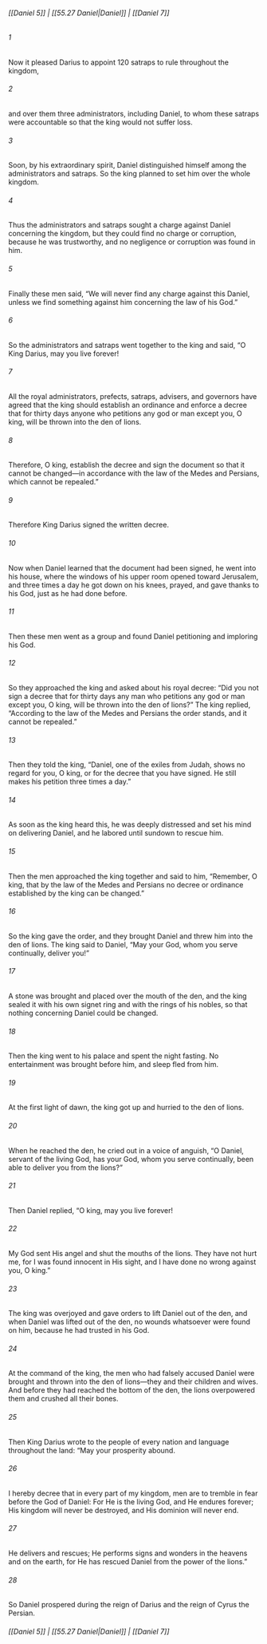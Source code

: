 
###### [[Daniel 5]] | [[55.27 Daniel|Daniel]] | [[Daniel 7]]

###### 1
Now it pleased Darius to appoint 120 satraps to rule throughout the kingdom,
###### 2
and over them three administrators, including Daniel, to whom these satraps were accountable so that the king would not suffer loss.
###### 3
Soon, by his extraordinary spirit, Daniel distinguished himself among the administrators and satraps. So the king planned to set him over the whole kingdom.
###### 4
Thus the administrators and satraps sought a charge against Daniel concerning the kingdom, but they could find no charge or corruption, because he was trustworthy, and no negligence or corruption was found in him.
###### 5
Finally these men said, “We will never find any charge against this Daniel, unless we find something against him concerning the law of his God.”
###### 6
So the administrators and satraps went together to the king and said, “O King Darius, may you live forever!
###### 7
All the royal administrators, prefects, satraps, advisers, and governors have agreed that the king should establish an ordinance and enforce a decree that for thirty days anyone who petitions any god or man except you, O king, will be thrown into the den of lions.
###### 8
Therefore, O king, establish the decree and sign the document so that it cannot be changed—in accordance with the law of the Medes and Persians, which cannot be repealed.”
###### 9
Therefore King Darius signed the written decree.
###### 10
Now when Daniel learned that the document had been signed, he went into his house, where the windows of his upper room opened toward Jerusalem, and three times a day he got down on his knees, prayed, and gave thanks to his God, just as he had done before.
###### 11
Then these men went as a group and found Daniel petitioning and imploring his God.
###### 12
So they approached the king and asked about his royal decree: “Did you not sign a decree that for thirty days any man who petitions any god or man except you, O king, will be thrown into the den of lions?” The king replied, “According to the law of the Medes and Persians the order stands, and it cannot be repealed.”
###### 13
Then they told the king, “Daniel, one of the exiles from Judah, shows no regard for you, O king, or for the decree that you have signed. He still makes his petition three times a day.”
###### 14
As soon as the king heard this, he was deeply distressed and set his mind on delivering Daniel, and he labored until sundown to rescue him.
###### 15
Then the men approached the king together and said to him, “Remember, O king, that by the law of the Medes and Persians no decree or ordinance established by the king can be changed.”
###### 16
So the king gave the order, and they brought Daniel and threw him into the den of lions. The king said to Daniel, “May your God, whom you serve continually, deliver you!”
###### 17
A stone was brought and placed over the mouth of the den, and the king sealed it with his own signet ring and with the rings of his nobles, so that nothing concerning Daniel could be changed.
###### 18
Then the king went to his palace and spent the night fasting. No entertainment was brought before him, and sleep fled from him.
###### 19
At the first light of dawn, the king got up and hurried to the den of lions.
###### 20
When he reached the den, he cried out in a voice of anguish, “O Daniel, servant of the living God, has your God, whom you serve continually, been able to deliver you from the lions?”
###### 21
Then Daniel replied, “O king, may you live forever!
###### 22
My God sent His angel and shut the mouths of the lions. They have not hurt me, for I was found innocent in His sight, and I have done no wrong against you, O king.”
###### 23
The king was overjoyed and gave orders to lift Daniel out of the den, and when Daniel was lifted out of the den, no wounds whatsoever were found on him, because he had trusted in his God.
###### 24
At the command of the king, the men who had falsely accused Daniel were brought and thrown into the den of lions—they and their children and wives. And before they had reached the bottom of the den, the lions overpowered them and crushed all their bones.
###### 25
Then King Darius wrote to the people of every nation and language throughout the land: “May your prosperity abound.
###### 26
I hereby decree that in every part of my kingdom, men are to tremble in fear before the God of Daniel: For He is the living God, and He endures forever; His kingdom will never be destroyed, and His dominion will never end.
###### 27
He delivers and rescues; He performs signs and wonders in the heavens and on the earth, for He has rescued Daniel from the power of the lions.”
###### 28
So Daniel prospered during the reign of Darius and the reign of Cyrus the Persian.

###### [[Daniel 5]] | [[55.27 Daniel|Daniel]] | [[Daniel 7]]
